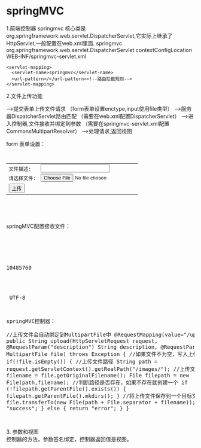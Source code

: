 # springMVC
1.前端控制器
  springmvc 核心类是org.springframework.web.servlet.DispatcherServlet,它实际上继承了HttpServlet,一般配置在web.xml里面.
    <servlet>
      <servlet-name>springmvc</servlet-name>
      <servlet-class>org.springframework.web.servlet.DispatcherServlet</servlet-class>
      <init-param>
        <param-name>contextConfigLocation</param-name>
        <param-value>WEB-INF/springmvc-servlet.xml</param-value>
      </init-param>
    </servlet>

    <servlet-mapping>
      <servlet-name>springmvc</servlet-name>
      <url-pattern>/</url-pattern><!--路由拦截规则-->
    </servlet-mapping>
    
2.文件上传功能
   
   -->提交表单上传文件请求
      （form表单设置enctype,input使用file类型）
   -->服务器DispatcherServlet路由匹配
      （需要在web.xml配置DispatcherServlet）
   -->进入控制器,文件接收并绑定到参数
      （需要在springmvc-servlet.xml配置CommonsMultipartResolver）
   -->处理请求,返回视图   
    
   form 表单设置：
    <pre>
    <form action="upload" enctype="multipart/form-data" method="post"><!--设置编码类型-->
        <table>
            <tr>
                <td>文件描述:</td>
                <td><input type="text" name="description"></td>
            </tr>
            <tr>
                <td>请选择文件:</td>
                <td><input type="file" name="file"></td><!--设置input类型,name 用来对应控制器接收参数-->
            </tr>
            <tr>
                <td><input type="submit" value="上传"></td>
            </tr>
        </table>
    </form>
    </pre>
   springMVC配置接收文件：    
    <pre>
    <bean id="multipartResolver"  
        class="org.springframework.web.multipart.commons.CommonsMultipartResolver">  
        <!-- 上传文件大小上限，单位为字节（10MB） -->
        <property name="maxUploadSize">  
            <value>10485760</value>  
        </property>  
        <!-- 请求的编码格式，必须和jSP的pageEncoding属性一致，以便正确读取表单的内容，默认为ISO-8859-1 -->
        <property name="defaultEncoding">
            <value>UTF-8</value>
        </property>
    </bean>
    
   springMVC控制器：	  
    //上传文件会自动绑定到MultipartFile中
    @RequestMapping(value="/upload")
    public String upload(HttpServletRequest request,
           @RequestParam("description") String description,
           @RequestParam("file") MultipartFile file) throws Exception {
       //如果文件不为空，写入上传路径
       if(!file.isEmpty()) {
           //上传文件路径
           String path = request.getServletContext().getRealPath("/images/");
           //上传文件名
           String filename = file.getOriginalFilename();
           File filepath = new File(path,filename);
           //判断路径是否存在，如果不存在就创建一个
           if (!filepath.getParentFile().exists()) { 
               filepath.getParentFile().mkdirs();
           }
           //将上传文件保存到一个目标文件当中
           file.transferTo(new File(path + File.separator + filename));
           return "success";
       } else {
           return "error";
       }
    }   
   </pre>
 3. 参数和视图  
    控制器的方法，参数签名绑定，控制器返回值是视图。

